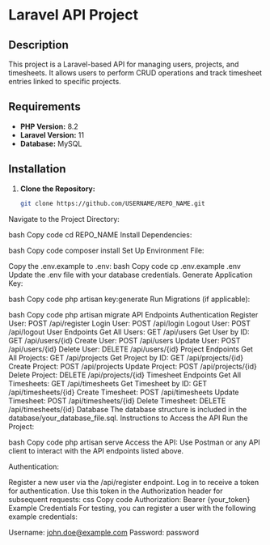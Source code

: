 # Laravel API Project

## Description
This project is a Laravel-based API for managing users, projects, and timesheets. It allows users to perform CRUD operations and track timesheet entries linked to specific projects.

## Requirements
- **PHP Version:** 8.2
- **Laravel Version:** 11
- **Database:** MySQL

## Installation

1. **Clone the Repository:**
   ```bash
   git clone https://github.com/USERNAME/REPO_NAME.git
Navigate to the Project Directory:

bash
Copy code
cd REPO_NAME
Install Dependencies:

bash
Copy code
composer install
Set Up Environment File:

Copy the .env.example to .env:
bash
Copy code
cp .env.example .env
Update the .env file with your database credentials.
Generate Application Key:

bash
Copy code
php artisan key:generate
Run Migrations (if applicable):

bash
Copy code
php artisan migrate
API Endpoints
Authentication
Register User: POST /api/register
Login User: POST /api/login
Logout User: POST /api/logout
User Endpoints
Get All Users: GET /api/users
Get User by ID: GET /api/users/{id}
Create User: POST /api/users
Update User: POST /api/users/{id}
Delete User: DELETE /api/users/{id}
Project Endpoints
Get All Projects: GET /api/projects
Get Project by ID: GET /api/projects/{id}
Create Project: POST /api/projects
Update Project: POST /api/projects/{id}
Delete Project: DELETE /api/projects/{id}
Timesheet Endpoints
Get All Timesheets: GET /api/timesheets
Get Timesheet by ID: GET /api/timesheets/{id}
Create Timesheet: POST /api/timesheets
Update Timesheet: POST /api/timesheets/{id}
Delete Timesheet: DELETE /api/timesheets/{id}
Database
The database structure is included in the database/your_database_file.sql.
Instructions to Access the API
Run the Project:

bash
Copy code
php artisan serve
Access the API: Use Postman or any API client to interact with the API endpoints listed above.

Authentication:

Register a new user via the /api/register endpoint.
Log in to receive a token for authentication.
Use this token in the Authorization header for subsequent requests:
css
Copy code
Authorization: Bearer {your_token}
Example Credentials
For testing, you can register a user with the following example credentials:

Username: john.doe@example.com
Password: password